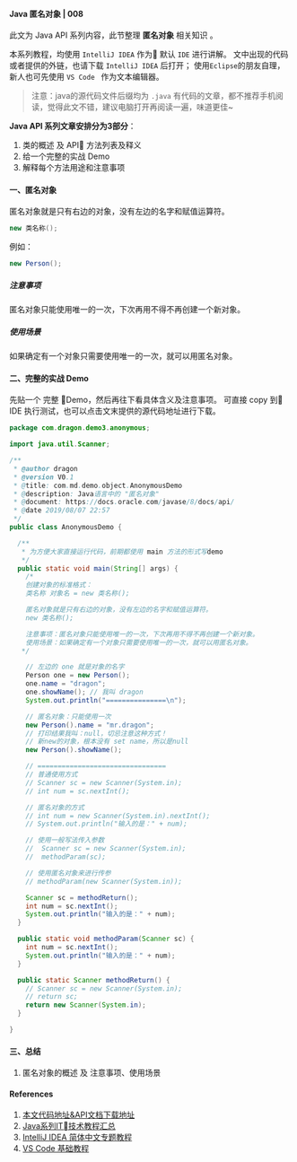 #### Java 匿名对象 | 008

此文为 Java API 系列内容，此节整理 **匿名对象** 相关知识 。

本系列教程，均使用 ` IntelliJ IDEA ` 作为 默认 `IDE`  进行讲解。
文中出现的代码或者提供的外链，也请下载 ` IntelliJ IDEA ` 后打开；
使用`Eclipse`的朋友自理，新人也可先使用 `VS Code ` 作为文本编辑器。


> 注意：java的源代码文件后缀均为 `.java` 
> 有代码的文章，都不推荐手机阅读，觉得此文不错，建议电脑打开再阅读一遍，味道更佳~

**Java API  系列文章安排分为3部分**：

1. 类的概述 及 API 方法列表及释义
2. 给一个完整的实战 Demo
3. 解释每个方法用途和注意事项

#### 一、匿名对象

匿名对象就是只有右边的对象，没有左边的名字和赋值运算符。

```java
new 类名称();
```

例如：

```java
new Person();
```

##### 注意事项

匿名对象只能使用唯一的一次，下次再用不得不再创建一个新对象。

##### 使用场景

如果确定有一个对象只需要使用唯一的一次，就可以用匿名对象。

#### 二、完整的实战 Demo

先贴一个 完整 Demo，然后再往下看具体含义及注意事项。
可直接 copy 到 IDE 执行测试，也可以点击文末提供的源代码地址进行下载。

```java
package com.dragon.demo3.anonymous;

import java.util.Scanner;

/**
 * @author dragon
 * @version V0.1
 * @title: com.md.demo.object.AnonymousDemo
 * @description: Java语言中的 "匿名对象"
 * @document: https://docs.oracle.com/javase/8/docs/api/
 * @date 2019/08/07 22:57
 */
public class AnonymousDemo {

  /**
   * 为方便大家直接运行代码，前期都使用 main 方法的形式写demo
   */
  public static void main(String[] args) {
    /*
    创建对象的标准格式：
    类名称 对象名 = new 类名称();

    匿名对象就是只有右边的对象，没有左边的名字和赋值运算符。
    new 类名称();

    注意事项：匿名对象只能使用唯一的一次，下次再用不得不再创建一个新对象。
    使用场景：如果确定有一个对象只需要使用唯一的一次，就可以用匿名对象。
   */

    // 左边的 one 就是对象的名字
    Person one = new Person();
    one.name = "dragon";
    one.showName(); // 我叫 dragon
    System.out.println("===============\n");

    // 匿名对象：只能使用一次
    new Person().name = "mr.dragon";
    // 打印结果我叫：null，切忌注意这种方式！
    // 新new的对象，根本没有 set name，所以是null
    new Person().showName();

    // ================================
    // 普通使用方式
    // Scanner sc = new Scanner(System.in);
    // int num = sc.nextInt();

    // 匿名对象的方式
    // int num = new Scanner(System.in).nextInt();
    // System.out.println("输入的是：" + num);

    // 使用一般写法传入参数
    //  Scanner sc = new Scanner(System.in);
    //  methodParam(sc);

    // 使用匿名对象来进行传参
    // methodParam(new Scanner(System.in));

    Scanner sc = methodReturn();
    int num = sc.nextInt();
    System.out.println("输入的是：" + num);
  }

  public static void methodParam(Scanner sc) {
    int num = sc.nextInt();
    System.out.println("输入的是：" + num);
  }

  public static Scanner methodReturn() {
    // Scanner sc = new Scanner(System.in);
    // return sc;
    return new Scanner(System.in);
  }

}

```


#### 三、总结

1. 匿名对象的概述 及 注意事项、使用场景

#### References

1. [本文代码地址&API文档下载地址](https://github.com/mr-dragon/java-basic-demo)
2. [Java系列IT技术教程汇总](http://mp.weixin.qq.com/mp/homepage?__biz=MzAwMTE2MzA1Mg==&hid=3)
3. [IntelliJ IDEA 简体中文专题教程](https://github.com/judasn/IntelliJ-IDEA-Tutorial)
4. [VS Code 基础教程](https://mp.weixin.qq.com/s/E2uhf2a6TAPHTxltkq-9hw)
